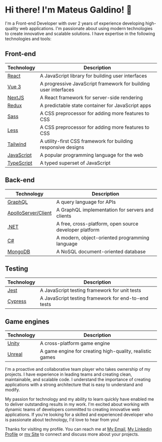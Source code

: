 # Hi there! I'm Mateus Galdino! 👋

I'm a Front-end Developer with over 2 years of experience developing high-quality web applications. I'm passionate about using modern technologies to create innovative and scalable solutions. I have expertise in the following technologies and tools:

## Front-end

| Technology | Description |
| --- | --- |
| [React](https://reactjs.org/) | A JavaScript library for building user interfaces |
| [Vue 3](https://v3.vuejs.org/) | A progressive JavaScript framework for building user interfaces |
| [NextJS](https://nextjs.org/) | A React framework for server-side rendering |
| [Redux](https://redux.js.org/) | A predictable state container for JavaScript apps |
| [Sass](https://sass-lang.com/) | A CSS preprocessor for adding more features to CSS |
| [Less](https://lesscss.org/) | A CSS preprocessor for adding more features to CSS |
| [Tailwind](https://tailwindcss.com/) | A utility-first CSS framework for building responsive designs |
| [JavaScript](https://developer.mozilla.org/en-US/docs/Web/JavaScript) | A popular programming language for the web |
| [TypeScript](https://www.typescriptlang.org/) | A typed superset of JavaScript |

## Back-end

| Technology | Description |
| --- | --- |
| [GraphQL](https://graphql.org/) | A query language for APIs |
| [ApolloServer/Client](https://www.apollographql.com/) | A GraphQL implementation for servers and clients |
| [.NET](https://dotnet.microsoft.com/) | A free, cross-platform, open source developer platform |
| [C#](https://docs.microsoft.com/en-us/dotnet/csharp/) | A modern, object-oriented programming language |
| [MongoDB](https://www.mongodb.com/) | A NoSQL document-oriented database |

## Testing

| Technology | Description |
| --- | --- |
| [Jest](https://jestjs.io/) | A JavaScript testing framework for unit tests |
| [Cypress](https://www.cypress.io/) | A JavaScript testing framework for end-to-end tests |

## Game engines

| Technology | Description |
| --- | --- |
| [Unity](https://unity.com/) | A cross-platform game engine |
| [Unreal](https://www.unrealengine.com/en-US/) | A game engine for creating high-quality, realistic games |

I'm a proactive and collaborative team player who takes ownership of my projects. I have experience in leading teams and creating clean, maintainable, and scalable code. I understand the importance of creating applications with a strong architecture that is easy to understand and modify.

My passion for technology and my ability to learn quickly have enabled me to deliver outstanding results in my work. I'm excited about working with dynamic teams of developers committed to creating innovative web applications. If you're looking for a skilled and experienced developer who is passionate about technology, I'd love to hear from you!

Thanks for visiting my profile. You can reach me at [My Email](mailto:galdino_mateus1000@outlook.com), [My Linkedin Profile](https://www.linkedin.com/in/mateus-galdino-silva/) or [my Site](https://www.mateus-gald.dev/) to connect and discuss more about your projects.
